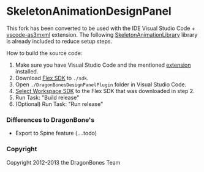 SkeletonAnimationDesignPanel
======================
This fork has been converted to be used with the IDE Visual Studio Code + [vscode-as3mxml](https://github.com/BowlerHatLLC/vscode-as3mxml) extension. 
The following [SkeletonAnimationLibrary](https://github.com/DragonBones/DragonBonesAS) library is already included to reduce setup steps.

How to build the source code:
1. Make sure you have Visual Studio Code and the mentioned [extension](https://github.com/BowlerHatLLC/vscode-as3mxml) installed.
2. Download [Flex SDK](http://download.macromedia.com/pub/flex/sdk/builds/flex4.6/flex_sdk_4.6.0.23201B.zip) to `./sdk`.
3. Open `./DragonBonesDesignPanelPlugin` folder in Visual Studio Code.
4. [Select Workspace SDK](https://github.com/BowlerHatLLC/vscode-as3mxml/wiki/Choose-an-ActionScript-SDK-for-the-current-workspace-in-Visual-Studio-Code) to the Flex SDK that was downloaded in step 2.
5. Run Task: "Build release"
6. (Optional) Run Task: "Run release"

### Differences to DragonBone's
- Export to Spine feature (....todo)

### Copyright
Copyright 2012-2013 the DragonBones Team